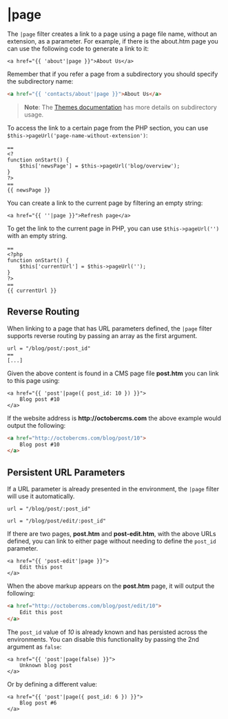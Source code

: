 # |page

The `|page` filter creates a link to a page using a page file name, without an extension, as a parameter. For example, if there is the about.htm page you can use the following code to generate a link to it:

```twig
<a href="{{ 'about'|page }}">About Us</a>
```

Remember that if you refer a page from a subdirectory you should specify the subdirectory name:

```html
<a href="{{ 'contacts/about'|page }}">About Us</a>
```

> **Note**: The [Themes documentation](../cms/themes#subdirectories) has more details on subdirectory usage.

To access the link to a certain page from the PHP section, you can use `$this->pageUrl('page-name-without-extension')`:

```
==
<?
function onStart() {
    $this['newsPage'] = $this->pageUrl('blog/overview');
}
?>
==
{{ newsPage }}
```

You can create a link to the current page by filtering an empty string:

```twig
<a href="{{ ''|page }}">Refresh page</a>
```

To get the link to the current page in PHP, you can use `$this->pageUrl('')` with an empty string.

```
==
<?php
function onStart() {
    $this['currentUrl'] = $this->pageUrl('');
}
?>
==
{{ currentUrl }}
```

## Reverse Routing

When linking to a page that has URL parameters defined, the `|page` filter supports reverse routing by passing an array as the first argument.

```
url = "/blog/post/:post_id"
==
[...]
```

Given the above content is found in a CMS page file **post.htm** you can link to this page using:

```twig
<a href="{{ 'post'|page({ post_id: 10 }) }}">
    Blog post #10
</a>
```

If the website address is __http://octobercms.com__ the above example would output the following:

```html
<a href="http://octobercms.com/blog/post/10">
    Blog post #10
</a>
```

## Persistent URL Parameters

If a URL parameter is already presented in the environment, the `|page` filter will use it automatically.

```
url = "/blog/post/:post_id"

url = "/blog/post/edit/:post_id"
```

If there are two pages, **post.htm** and **post-edit.htm**, with the above URLs defined, you can link to either page without needing to define the `post_id` parameter.

```twig
<a href="{{ 'post-edit'|page }}">
    Edit this post
</a>
```

When the above markup appears on the **post.htm** page, it will output the following:

```html
<a href="http://octobercms.com/blog/post/edit/10">
    Edit this post
</a>
```

The `post_id` value of *10* is already known and has persisted across the environments. You can disable this functionality by passing the 2nd argument as `false`:

```twig
<a href="{{ 'post'|page(false) }}">
    Unknown blog post
</a>
```

Or by defining a different value:

```twig
<a href="{{ 'post'|page({ post_id: 6 }) }}">
    Blog post #6
</a>
```
